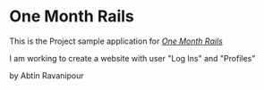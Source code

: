 # One Month Rails

This is the Project sample application for
[*One Month Rails*](http://onemonthrails.com)

I am working to create a website with user "Log Ins" and "Profiles"

by Abtin Ravanipour